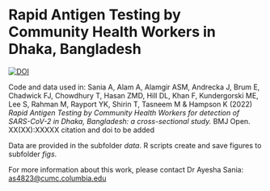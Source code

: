# Rapid Antigen Testing by Community Health Workers in Dhaka, Bangladesh

[![DOI](https://zenodo.org/badge/XXXXXXX.svg)](https://zenodo.org/badge/latestdoi/XXXXXX)

Code and data used in: Sania A, Alam A, Alamgir ASM, Andrecka J, Brum E, Chadwick FJ, Chowdhury T, Hasan ZMD, Hill DL, Khan F, Kundergorski ME, Lee S, Rahman M, Rayport YK, Shirin T, Tasneem M & Hampson K (2022) *Rapid Antigen Testing by Community Health Workers for detection of SARS-CoV-2 in Dhaka, Bangladesh: a cross-sectional study.* BMJ Open. XX(XX):XXXXX citation and doi to be added

Data are provided in the subfolder *data*. R scripts create and save figures to subfolder *figs*.

For more information about this work, please contact Dr Ayesha Sania: as4823@cumc.columbia.edu
